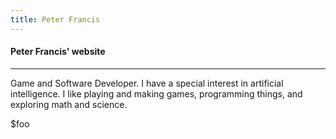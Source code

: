 ```yaml
---
title: Peter Francis
---
```


#### Peter Francis' website

---

Game and Software Developer. I have a special interest in artificial intelligence. I like playing and making games, programming things, and exploring math and science.

$foo

